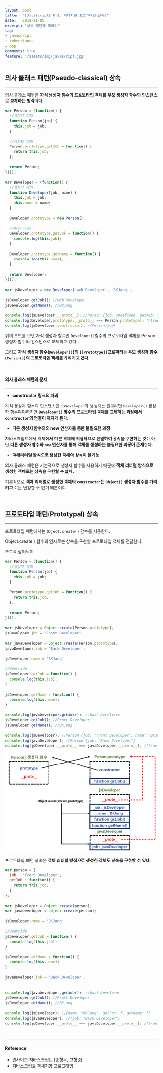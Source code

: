 ```yaml
---
layout: post
title:  "[JavaScript] 8-2. 객체지향 프로그래밍(상속)"
date:   2018-11-05
excerpt: "상속 패턴에 대하여"
tag:
- javascript
- inheritance
- oop
comments: true
feature: '/assets/img/javascript.jpg'
---
```


## 의사 클래스 패턴(Pseudo-classical) 상속

---

의사 클래스 패턴은 **자식 생성자 함수의 프로토타입 객체를 부모 생성자 함수의 인스턴스로 교체하는 방식**이다.

```javascript
var Person = (function() {
  //생성자 정의
  function Person(job) {
    this.job = job;
  }

  //메서드 정의
  Person.prototype.getJob = function() {
    return this.job;
  };

  return Person;
}());

var Developer = (function() {
  //생성자 정의
  function Developer(job, name) {
    this.job = job;
    this.name = name;
  }

  Developer.prototype = new Person();

  //Override
  Developer.prototype.getJob = function() {
    console.log(this.job);
  }

  Developer.prototype.getName = function() {
    console.log(this.name);
  }

  return Developer;
}());

var jsDeveloper = new Developer('web Developer', 'BKJang');

jsDeveloper.getJob(); //web Developer
jsDeveloper.getName(); //BKJang

console.log(jsDeveloper.__proto__); //Person {job: undefined, getJob: ƒ, getName: ƒ}
console.log(Developer.prototype.__proto__ === Person.prototype); //true
console.log(jsDeveloper.constructor); //Person(job)
```

위의 코드를 보면 자식 생성자 함수인 `Developer()`함수의 프로토타입 객체를 Person 생성자 함수의 인스턴스로 교체하고 있다.

그리고 **자식 생성자 함수(`Developer()`)의 `[[Prototype]]`프로퍼티는 부모 생성자 함수(`Person()`)의 프로토타입 객체를 가리키고 있다.**

<br/>

#### 의사 클래스 패턴의 문제

---

* **constructor 링크의 파괴**

자식 생성자 함수의 인스턴스인 `jsDeveloper`의 생성자는 원래라면 `Developer()` 생성자 함수여야하지만 **`Developer()` 함수의 프로토타입 객체를 교체하는 과정에서 `constructor`의 연결이 깨지게 된다.**

* **다른 생성자 함수와의 new 연산자를 통한 불필요한 과정**

자바스크립트에서 **객체에서 다른 객체에 직접적으로 연결하여 상속을 구현하는 것**이 아닌 **다른 생성자 함수와 `new` 연산자를 통해 객체를 생성하는 불필요한 과정이 존재**한다.

* **객체리터럴 방식으로 생성한 객체의 상속이 불가능**

의사 클래스 패턴은 기본적으로 생성자 함수를 사용하기 때문에 **객체 리터럴 방식으로 생성한 객체로는 상속을 구현할 수 없다.**

기본적으로 **객체 리터럴로 생성한 객체의 `constructor`는 `Object()` 생성자 함수를 가리키고** 이는 변경할 수 없기 때문이다.

<br/>

## 프로토타입 패턴(Prototypal) 상속

---

프로토타입 패턴에서는 `Object.create()` 함수를 사용한다.

Object.create() 함수의 인자로는 상속을 구현할 프로토타입 객체를 전달한다.

코드로 살펴보자.

```javascript
var Person = (function() {
  //생성자 정의
  function Person(job) {
    this.job = job;
  }

  Person.prototype.getJob = function() {
    return this.job;
  };

  return Person;
}());

var jsDeveloper = Object.create(Person.prototype);
jsDeveloper.job = 'Front Developer';

var javaDeveloper = Object.create(Person.prototype);
javaDeveloper.job = 'Back Developer';

jsDeveloper.name = 'BKJang'

//Override
jsDeveloper.getJob = function() {
  console.log(this.job);
}

jsDeveloper.getName = function() {
  console.log(this.name);
}

console.log(javaDeveloper.getJob()); //Back Developer
jsDeveloper.getJob(); //Front Developer
jsDeveloper.getName(); //BKJang

console.log(jsDeveloper); //Person {job: "Front Developer", name: "BKJang", getJob: ƒ, getName: ƒ}
console.log(javaDeveloper); //Person {job: "Back Developer"}
console.log(jsDeveloper.__proto__ === javaDeveloper.__proto__); //true
```

![Javascript](/assets/img/js_protypal_inheritance.png)

프로토타입 패턴 상속은 **객체 리터럴 방식으로 생성한 객체도 상속을 구현할 수 있다.**

```javascript
var person = {
  job : 'Front Developer',
  getJob : function() {
    return this.job;
  }
};

var jsDeveloper = Object.create(person);
var javaDeveloper = Object.create(person);

jsDeveloper.name = 'BKJang'

//Override
jsDeveloper.getJob = function() {
  console.log(this.job);
}

jsDeveloper.getName = function() {
  console.log(this.name);
}

javaDeveloper.job = 'Back Developer';


console.log(javaDeveloper.getJob()); //Back Developer
jsDeveloper.getJob(); //Front Developer
jsDeveloper.getName(); //BKJang

console.log(jsDeveloper); //{name: "BKJang", getJob: ƒ, getName: ƒ}
console.log(javaDeveloper); //{job: "Back Developer"}
console.log(jsDeveloper.__proto__ === javaDeveloper.__proto__); //true
```

<br/>

* * *

#### Reference

- 인사이드 자바스크립트 (송형주, 고형준)
- [자바스크립트 객체지향 프로그래밍](https://poiemaweb.com/js-object-oriented-programming)

